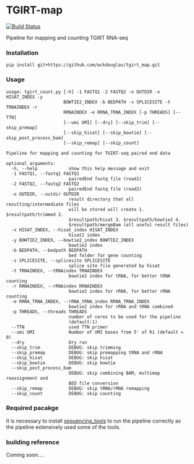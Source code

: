 # TGIRT-map # 

[![Build Status](https://travis-ci.org/wckdouglas/tgirt_map.svg?branch=master)](https://travis-ci.org/wckdouglas/tgirt_map)


Pipeline for mapping and counting TGIRT RNA-seq

### Installation ###

```
pip install git+https://github.com/wckdouglas/tgirt_map.git
```


### Usage ###

```
usage: tgirt_count.py [-h] -1 FASTQ1 -2 FASTQ2 -o OUTDIR -x HISAT_INDEX -y
                      BOWTIE2_INDEX -b BEDPATH -s SPLICESITE -t TRNAINDEX -r
                      RRNAINDEX -e RRNA_TRNA_INDEX [-p THREADS] [--TTN]
                      [--umi UMI] [--dry] [--skip_trim] [--skip_premap]
                      [--skip_hisat] [--skip_bowtie] [--skip_post_process_bam]
                      [--skip_remap] [--skip_count]

Pipeline for mapping and counting for TGIRT-seq paired end data

optional arguments:
  -h, --help            show this help message and exit
  -1 FASTQ1, --fastq1 FASTQ1
                        pairedEnd fastq file (read1)
  -2 FASTQ2, --fastq2 FASTQ2
                        pairedEnd fastq file (read2)
  -o OUTDIR, --outdir OUTDIR
                        result directory that all resulting/intermediate files
                        will be stored will create 1. $resultpath/trimmed 2.
                        $resultpath/hisat 3. $resultpath/bowtie2 4.
                        $resultpath/mergeBam (all useful result files)
  -x HISAT_INDEX, --hisat_index HISAT_INDEX
                        hisat2 index
  -y BOWTIE2_INDEX, --bowtie2_index BOWTIE2_INDEX
                        bowtie2 index
  -b BEDPATH, --bedpath BEDPATH
                        bed folder for gene counting
  -s SPLICESITE, --splicesite SPLICESITE
                        splice site file generated by hisat
  -t TRNAINDEX, --tRNAindex TRNAINDEX
                        bowtie2 index for tRNA, for better tRNA counting
  -r RRNAINDEX, --rRNAindex RRNAINDEX
                        bowtie2 index for rRNA, for better rRNA counting
  -e RRNA_TRNA_INDEX, --rRNA_tRNA_index RRNA_TRNA_INDEX
                        bowtie2 index for rRNA and tRNA combined
  -p THREADS, --threads THREADS
                        number of cores to be used for the pipeline
                        (default:1)
  --TTN                 used TTN primer
  --umi UMI             Number of UMI bases from 5' of R1 (default = 0)
  --dry                 Dry run
  --skip_trim           DEBUG: skip trimming
  --skip_premap         DEBUG: skip premapping tRNA and rRNA
  --skip_hisat          DEBUG: skip hisat
  --skip_bowtie         DEBUG: skip bowtie
  --skip_post_process_bam
                        DEBUG: skip combining BAM, multimap reassignment and
                        BED file conversion
  --skip_remap          DEBUG: skip tRNA/rRNA remapping
  --skip_count          DEBUG: skip counting
```


### Required pacakge ###
It is necessary to install [sequencing_tools](https://wckdouglas.github.io/sequencing_tools) to run the pipeline correctly as the pipeline extensively used some of the tools.

### building reference ###

Coming soon....

